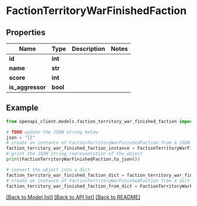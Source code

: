 # FactionTerritoryWarFinishedFaction


## Properties

Name | Type | Description | Notes
------------ | ------------- | ------------- | -------------
**id** | **int** |  | 
**name** | **str** |  | 
**score** | **int** |  | 
**is_aggressor** | **bool** |  | 

## Example

```python
from openapi_client.models.faction_territory_war_finished_faction import FactionTerritoryWarFinishedFaction

# TODO update the JSON string below
json = "{}"
# create an instance of FactionTerritoryWarFinishedFaction from a JSON string
faction_territory_war_finished_faction_instance = FactionTerritoryWarFinishedFaction.from_json(json)
# print the JSON string representation of the object
print(FactionTerritoryWarFinishedFaction.to_json())

# convert the object into a dict
faction_territory_war_finished_faction_dict = faction_territory_war_finished_faction_instance.to_dict()
# create an instance of FactionTerritoryWarFinishedFaction from a dict
faction_territory_war_finished_faction_from_dict = FactionTerritoryWarFinishedFaction.from_dict(faction_territory_war_finished_faction_dict)
```
[[Back to Model list]](../README.md#documentation-for-models) [[Back to API list]](../README.md#documentation-for-api-endpoints) [[Back to README]](../README.md)


